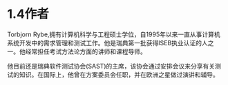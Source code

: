 # 1.4作者

Torbjorn Rybe,拥有计算机科学与工程硕士学位，自1995年以来一直从事计算机系统开发中的需求管理和测试工作。他是瑞典第一批获得ISEB执业认证的人之一。他经常担任考试方法论方面的讲师和课程导师。

他目前还是瑞典软件测试协会(SAST)的主席，该协会通过安排会议来分享有关测试的知识。在国际上，他曾在方案委员会任职，并在欧洲之星做过演讲和辅导。

